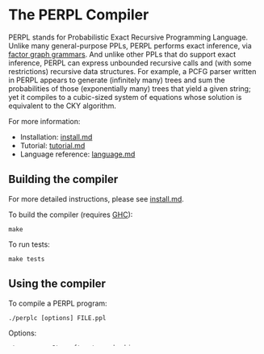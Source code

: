 # The PERPL Compiler

PERPL stands for Probabilistic Exact Recursive Programming Language. Unlike many general-purpose PPLs, PERPL performs exact inference, via [factor graph grammars](https://github.com/diprism/fggs).
And unlike other PPLs that do support exact inference, PERPL can express unbounded recursive calls and (with some restrictions) recursive data structures.
For example, a PCFG parser written in PERPL appears to generate (infinitely many) trees and sum the probabilities of those (exponentially many) trees that yield a given string; yet it compiles to a cubic-sized system of equations whose solution is equivalent to the CKY algorithm.

For more information:
- Installation: [install.md](install.md)
- Tutorial: [tutorial.md](tutorial.md)
- Language reference: [language.md](language.md)

## Building the compiler

For more detailed instructions, please see [install.md](install.md).

To build the compiler (requires [GHC](https://www.haskell.org/ghc/)):

    make

To run tests:

    make tests

## Using the compiler
    
To compile a PERPL program:

    ./perplc [options] FILE.ppl

Options:
        
    -t          Stop after type checking
    -m          Stop after monomorphizing
    -l          Stop after linearizing
    -e          Stop after eliminating recursive datatypes (will compile to PPL code)
    -z          Compute sum-product
    -p          Compute sum-product with cleaner output
    -s          Suppress values in the output JSON (no effect if no JSON output)
    -o OUTFILE  Output an FGG to OUTFILE
    -O0, -O1    Optimization level (O0 = off, O1 = on)
    -d DTYPES   Defunctionalize recursive datatypes DTYPES
    -r DTYPES   Refunctionalize recursive datatypes DTYPES

Although `perplc` can compute sum-products, its implementation is not very efficient. The normal usage is to use the `-o` option to output an FGG to a JSON file. Then the FGG can be processed using [the `fggs` package](https://github.com/diprism/fggs).

## Credits

This code is written by Colin McDonald (University of Notre Dame) with contributions from David Chiang (University of Notre Dame) and Chung-chieh Shan (Indiana University) and is licensed under the MIT License. It is based upon work supported by the National Science Foundation under Award Nos. CCF-2019266 and CCF-2019291.
